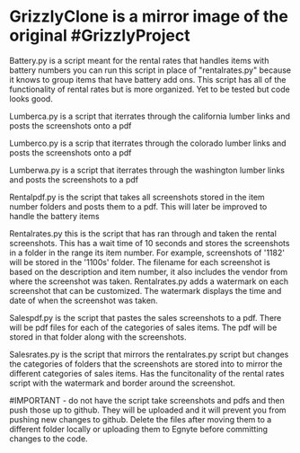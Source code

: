 # GrizzlyClone is a mirror image of the original #GrizzlyProject 

Battery.py is a script meant for the rental rates that handles items with battery numbers
you can run this script in place of "rentalrates.py" because it knows to group items that have battery add ons. This script has all of the 
functionality of rental rates but is more organized. Yet to be tested but code looks good. 

Lumberca.py is a script that iterrates through the california lumber links and posts the screenshots onto a pdf

Lumberco.py is a scrip that iterrates through the colorado lumber links and posts the screenshots onto a pdf

Lumberwa.py is a script that iterrates through the washington lumber links and posts the screenshots to a pdf

Rentalpdf.py is the script that takes all screenshots stored in the item number folders and posts them to a pdf. This will later be improved to handle the battery items

Rentalrates.py this is the script that has ran through and taken the rental screenshots. This has a wait time of 10 seconds and stores the screenshots
in a folder in the range its item number. For example, screenshots of '1182' will be stored in the '1100s' folder. The filename for each screenshot
is based on the description and item number, it also includes the vendor from where the screenshot was taken. Rentalrates.py adds a watermark on each screenshot 
that can be customized. The watermark displays the time and date of when the screenshot was taken.  

Salespdf.py is the script that pastes the sales screenshots to a pdf. There will be pdf files for each of the categories of sales items. The pdf will be stored in that folder along 
with the screenshots. 

Salesrates.py is the script that mirrors the rentalrates.py script but changes the categories of folders that the screenshots are stored into to mirror the different
categories of sales items. Has the funcitonality of the rental rates script with the watermark and border around the screenshot. 

#IMPORTANT - do not have the script take screenshots and pdfs and then push those up to github. They will be uploaded and it will prevent you from pushing
new changes to github. Delete the files after moving them to a different folder locally or uploading them to Egnyte before committing changes to the code.
